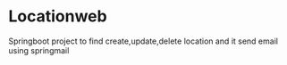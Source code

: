 # Locationweb
Springboot project to find create,update,delete location and it send email using springmail
